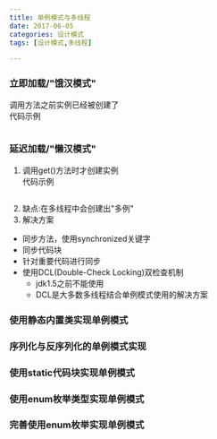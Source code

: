 ```yaml
---
title: 单例模式与多线程
date: 2017-06-05
categories: 设计模式
tags: [设计模式,多线程]

---
```


### 立即加载/"饿汉模式"
调用方法之前实例已经被创建了  
代码示例
```
```
### 延迟加载/"懒汉模式"
1. 调用get()方法时才创建实例  
代码示例
```
```
2. 缺点:在多线程中会创建出"多例"
3. 解决方案
- 同步方法，使用synchronized关键字
- 同步代码块
- 针对重要代码进行同步
- 使用DCL(Double-Check Locking)双检查机制  
	- jdk1.5之前不能使用  
	- DCL是大多数多线程结合单例模式使用的解决方案 

### 使用静态内置类实现单例模式
### 序列化与反序列化的单例模式实现
### 使用static代码块实现单例模式
### 使用enum枚举类型实现单例模式
### 完善使用enum枚举实现单例模式

